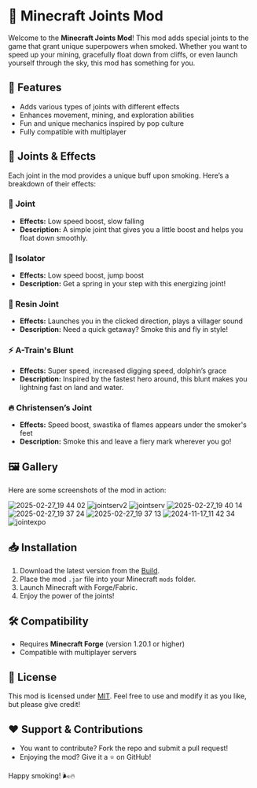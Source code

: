 # 🌿 Minecraft Joints Mod

Welcome to the **Minecraft Joints Mod**! This mod adds special joints to the game that grant unique superpowers when smoked. Whether you want to speed up your mining, gracefully float down from cliffs, or even launch yourself through the sky, this mod has something for you.

## 🚀 Features
- Adds various types of joints with different effects
- Enhances movement, mining, and exploration abilities
- Fun and unique mechanics inspired by pop culture
- Fully compatible with multiplayer

## 🌱 Joints & Effects
Each joint in the mod provides a unique buff upon smoking. Here’s a breakdown of their effects:

### 🌿 Joint
- **Effects:** Low speed boost, slow falling
- **Description:** A simple joint that gives you a little boost and helps you float down smoothly.

### 🏃 Isolator
- **Effects:** Low speed boost, jump boost
- **Description:** Get a spring in your step with this energizing joint!

### 🚀 Resin Joint
- **Effects:** Launches you in the clicked direction, plays a villager sound
- **Description:** Need a quick getaway? Smoke this and fly in style!

### ⚡ A-Train's Blunt
- **Effects:** Super speed, increased digging speed, dolphin’s grace
- **Description:** Inspired by the fastest hero around, this blunt makes you lightning fast on land and water.

### 🔥 Christensen’s Joint
- **Effects:** Speed boost, swastika of flames appears under the smoker's feet
- **Description:** Smoke this and leave a fiery mark wherever you go!

## 🖼️ Gallery
Here are some screenshots of the mod in action:

![2025-02-27_19 44 02](https://github.com/user-attachments/assets/aa3757fa-441d-4271-8a39-2ec90cd6d5d7)
![jointserv2](https://github.com/user-attachments/assets/11328fe8-b9af-4733-af4e-ba755de12d3a)
![jointserv](https://github.com/user-attachments/assets/5124c64c-83c2-4968-86e9-3bcca2adbd35)
![2025-02-27_19 40 14](https://github.com/user-attachments/assets/24c444a1-0c7e-4c1f-92a5-f6d8de70a2c3)
![2025-02-27_19 37 24](https://github.com/user-attachments/assets/9c4e63d5-0bca-4455-9a51-e9b1330cad35)
![2025-02-27_19 37 13](https://github.com/user-attachments/assets/a789c790-0b3c-4464-a5aa-b5151daa5ee8)
![2024-11-17_11 42 34](https://github.com/user-attachments/assets/51734f6a-4699-49de-8689-f5b9b2d91d69)
![jointexpo](https://github.com/user-attachments/assets/ed80dbe6-43e8-4c5e-ace1-a24441c1071d)


## 📥 Installation
1. Download the latest version from the [Build](https://github.com/franciscorodriguezdaw/forge-1.20.1-47.2.0-mdk/blob/feature/joints-mod/build/libs).
2. Place the mod `.jar` file into your Minecraft `mods` folder.
3. Launch Minecraft with Forge/Fabric.
4. Enjoy the power of the joints!

## 🛠️ Compatibility
- Requires **Minecraft Forge** (version 1.20.1 or higher)
- Compatible with multiplayer servers

## 📜 License
This mod is licensed under [MIT](https://github.com/franciscorodriguezdaw/forge-1.20.1-47.2.0-mdk/blob/feature/joints-mod/LICENSE.txt). Feel free to use and modify it as you like, but please give credit!

## ❤️ Support & Contributions
- You want to contribute? Fork the repo and submit a pull request!
- Enjoying the mod? Give it a ⭐ on GitHub!

Happy smoking! 🌬️🔥
